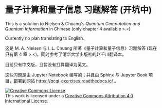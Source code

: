 # 量子计算和量子信息 习题解答 (开坑中)

This is a solution to Nielsen & Chuang's *Quantum Computation and Quantum Information* in Chinese (only chapter 4 available >.<)

Currently no plan translating to English.

这是 M. A. Nielsen 与 I. L. Chuang 所著《量子计算和量子信息》习题解答 (现在只有第 4 章 >.<)。同时参考了清华大学出版社的赵千川翻译本。

目前只有中文版，且暂没有打算翻译为英文。

这些习题是由 Jupyter Notebook 编写的；并且由 Sphinx 与 Jupyter Book 项目，部署到网站 https://qcqi-exercises.readthedocs.io/ 。

<a rel="license" href="http://creativecommons.org/licenses/by/4.0/"><img alt="Creative Commons License" style="border-width:0" src="https://i.creativecommons.org/l/by/4.0/88x31.png" /></a><br />This work is licensed under a <a rel="license" href="http://creativecommons.org/licenses/by/4.0/">Creative Commons Attribution 4.0 International License</a>.
